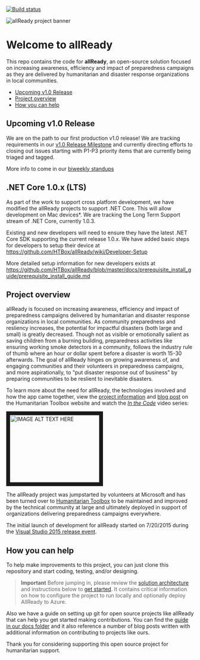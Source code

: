 [![Build status](https://ci.appveyor.com/api/projects/status/69iwhe2g11t30sj8/branch/master?svg=true)](https://ci.appveyor.com/project/HTBox/allready/branch/master)

![allReady project banner](./docs/media/all-ready-project-banner.jpg)

# Welcome to allReady

This repo contains the code for **allReady**, an open-source solution focused on increasing awareness, efficiency and impact of preparedness campaigns as they are delivered by humanitarian and disaster response organizations in local communities.

+ [Upcoming v1.0 Release](#upcoming-v10-release)
+ [Project overview](#project-overview)
+ [How you can help](#how-you-can-help)

## Upcoming v1.0 Release
We are on the path to our first production v1.0 release!  We are tracking requirements in our [v1.0 Release Milestone](https://github.com/HTBox/allReady/milestone/21) and currently directing efforts to closing out issues starting with P1-P3 priority items that are currently being triaged and tagged.

More info to come in our [biweekly standups](https://www.youtube.com/channel/UCMHQ4xrqudcTtaXFw4Bw54Q/)

## .NET Core 1.0.x (LTS)
As part of the work to support cross platform development, we have modified the allReady projects to support .NET Core.  This will allow development on Mac devices*. We are tracking the Long Term Support stream of .NET Core, currently 1.0.3.

Existing and new developers will need to ensure they have the latest .NET Core SDK supporting the current release 1.0.x. We have added basic steps for developers to setup their device at https://github.com/HTBox/allReady/wiki/Developer-Setup

More detailed setup information for new developers exists at https://github.com/HTBox/allReady/blob/master/docs/prerequisite_install_guide/prerequisite_install_guide.md

## Project overview
allReady is focused on increasing awareness, efficiency and impact of preparedness campaigns delivered by humanitarian and disaster response organizations in local communities.  As community preparedness and resliency increases, the potential for impactful disasters (both large and small) is greatly decreased.  Though not as visible or emotionally salient as saving children from a burning building, preparedness activities like ensuring working smoke detectors in a community, follows the industry rule of thumb where an hour or dollar spent before a disaster is worth 15-30 afterwards.  The goal of allReady hinges on growing awareness of, and engaging communities and their volunteers in preparedness campaigns, and more aspirationally, to "put disaster response out of business" by preparing communities to be reslient to inevitable disasters. 

To learn more about the need for allReady, the technologies involved and how the app came together, view the [project information](http://www.htbox.org/projects/allready) and [blog post](http://www.htbox.org/blog/allready-project-launched-at-visual-studio-2015-release-event) on the Humanitarian Toolbox website and watch the *[In the Code](https://channel9.msdn.com/Events/Visual-Studio/Visual-Studio-2015-Final-Release-Event/In-the-Code-App-Overview-and-Planning)* video series:

<a href="http://www.youtube.com/watch?feature=player_embedded&v=XVRfcSej1l0
" target="_blank"><img src="http://img.youtube.com/vi/XVRfcSej1l0/0.jpg" 
alt="IMAGE ALT TEXT HERE" width="240" height="180" border="10" /></a>

The allReady project was jumpstarted by volunteers at Microsoft and has been turned over to [Humanitarian Toolbox](http://www.htbox.org/) to be maintained and improved by the technical community at large and ultimately deployed in support of organizations delivering preparedness campaigns everywhere.

The initial launch of development for allReady started on 7/20/2015 during the [Visual Studio 2015 release event](http://aka.ms/vs2015event).

## How you can help
To help make improvements to this project, you can just clone this repository and start coding, testing, and/or designing. 

> **Important** Before jumping in, please review the [solution architecture](https://github.com/HTBox/allReady/wiki/Solution-architecture) and instructions below to [get started](https://github.com/HTBox/allReady/wiki/Solution-architecture#get-started-with-the-allready-solution). It contains critical information on how to configure the project to run locally and optionally deploy AllReady to Azure.

Also we have a guide on setting up git for open source projects like allReady that can help you get started making contributions.  You can find the [guide in our docs folder](https://github.com/HTBox/allReady/blob/master/docs/git/gitprocess.md) and it also reference a number of blog posts written with additional information on contributing to projects like ours.

Thank you for considering supporting this open source project for humanitarian support.
